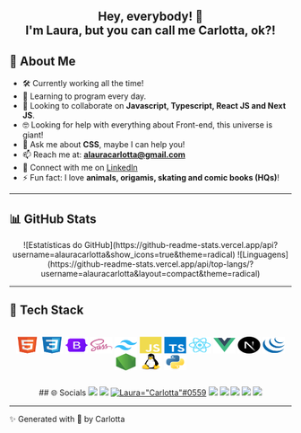 ## <div align="center"> Hey, everybody! 👋  </br> I'm Laura, but you can call me Carlotta, ok?!</div>

## 🌱 About Me
- 🛠️ Currently working all the time!  
- 🌱 Learning to program every day.  
- 🙌 Looking to collaborate on **Javascript, Typescript, React JS and Next JS**.  
- 🤓 Looking for help with everything about Front-end, this universe is giant!  
- 💬 Ask me about **CSS**, maybe I can help you!  
- 📫 Reach me at: **alauracarlotta@gmail.com**  
- 🚀 Connect with me on [LinkedIn](https://linkedin.com/in/alauracarlotta)  
- ⚡ Fun fact: I love **animals, origamis, skating and comic books (HQs)**!  

---

## 📊 GitHub Stats
<div align="center">
  ![Estatísticas do GitHub](https://github-readme-stats.vercel.app/api?username=alauracarlotta&show_icons=true&theme=radical)  
  ![Linguagens](https://github-readme-stats.vercel.app/api/top-langs/?username=alauracarlotta&layout=compact&theme=radical)
</div>

---
## 🚀 Tech Stack

<div align="center" style="display: inline_block"><br>
  <img align="center" alt="HTML" height="30" width="40" src="https://raw.githubusercontent.com/devicons/devicon/master/icons/html5/html5-original.svg">
  <img align="center" alt="CSS" height="30" width="40" src="https://raw.githubusercontent.com/devicons/devicon/master/icons/css3/css3-original.svg">
  <img align="center" alt="Bootstrap" height="30" width="40" src="https://raw.githubusercontent.com/devicons/devicon/master/icons/bootstrap/bootstrap-original.svg">
  <img align="center" alt="SASS" height="30" width="40" src="https://raw.githubusercontent.com/devicons/devicon/master/icons/sass/sass-original.svg">
  <img align="center" alt="Tailwind" height="30" width="40" src="https://raw.githubusercontent.com/devicons/devicon/master/icons/tailwindcss/tailwindcss-original.svg">
  <img align="center" alt="Js" height="30" width="40" src="https://raw.githubusercontent.com/devicons/devicon/master/icons/javascript/javascript-plain.svg">
  <img align="center" alt="Ts" height="30" width="40" src="https://raw.githubusercontent.com/devicons/devicon/master/icons/typescript/typescript-plain.svg">
  <img align="center" alt="React" height="30" width="40" src="https://raw.githubusercontent.com/devicons/devicon/master/icons/react/react-original.svg">
  <img align="center" alt="Vue" height="30" width="40" src="https://raw.githubusercontent.com/devicons/devicon/master/icons/vuejs/vuejs-original.svg">
  <img align="center" alt="Next" height="30" width="40" src="https://raw.githubusercontent.com/devicons/devicon/master/icons/nextjs/nextjs-original.svg">
  <img align="center" alt="jQuery" height="30" width="40" src="https://raw.githubusercontent.com/devicons/devicon/master/icons/jquery/jquery-original.svg">
  <img align="center" alt="Node" height="30" width="40" src="https://raw.githubusercontent.com/devicons/devicon/master/icons/nodejs/nodejs-original.svg">
  <img align="center" alt="Linux" height="30" width="40" src="https://raw.githubusercontent.com/devicons/devicon/master/icons/linux/linux-original.svg">
  <img align="center" alt="Python" height="30" width="40" src="https://raw.githubusercontent.com/devicons/devicon/master/icons/python/python-original.svg">
</div>
  
##

<div align="center">
  ## 🌐 Socials
  <a href="https://www.instagram.com/alauracarlotta" target="_blank"><img src="https://img.shields.io/badge/-Instagram-%23E4405F?style=for-the-badge&logo=instagram&logoColor=white"></a>
  <a href="https://medium.com/@laura.carlotta" target="_blank"><img src="https://img.shields.io/badge/Medium-12100E?style=for-the-badge&logo=medium&logoColor=white"></a>
  <a href="https://discord.gg" target="_blank"><img src="https://img.shields.io/badge/Discord-7289DA?style=for-the-badge&logo=discord&logoColor=white" alt='Laura="Carlotta"#0559'></a>
  <a href="https://www.twitch.tv/lauracarlottadev" target="_blank"><img src="https://img.shields.io/badge/Twitch-9146FF?style=for-the-badge&logo=twitch&logoColor=white"></a>
  <a href="https://gitlab.com/laura.carlotta" target="_blank"><img src="https://img.shields.io/badge/GitLab-330F63?style=for-the-badge&logo=gitlab&logoColor=white"></a>
  <a href="https://open.spotify.com/user/22wimu6j4yf2ixziofbzpunta" target="_blank"><img src="https://img.shields.io/badge/Spotify-1ED760?&style=for-the-badge&logo=spotify&logoColor=white"></a> 
  <a href="mailto:alauracarlotta@gmail.com"><img src="https://img.shields.io/badge/-Gmail-%23333?style=for-the-badge&logo=gmail&logoColor=white"></a>
  <a href="https://www.linkedin.com/in/alauracarlotta" target="_blank"><img src="https://img.shields.io/badge/-LinkedIn-%230077B5?style=for-the-badge&logo=linkedin&logoColor=white"></a>
</div>

<!--
# Hey, everybody! 👋  
### I'm Laura, but you can call me Carlotta, ok?! 😎  

---

## 🌱 About Me
- 🛠️ Currently working all the time!  
- 🌱 Learning to program every day.  
- 🙌 Looking to collaborate on **Javascript, Typescript, React JS and Next JS**.  
- 🤓 Looking for help with everything about Front-end, this universe is giant!  
- 💬 Ask me about **CSS**, maybe I can help you!  
- 📫 Reach me at: **alauracarlotta@gmail.com**  
- 🚀 Connect with me on [LinkedIn](https://linkedin.com/in/alauracarlotta)  
- ⚡ Fun fact: I love **animals, origamis, skating and comic books (HQs)**!  

---

## 🚀 Tech Stack

![JavaScript](https://img.shields.io/badge/JavaScript-323330?style=for-the-badge&logo=javascript&logoColor=F7DF1E)
![TypeScript](https://img.shields.io/badge/TypeScript-007ACC?style=for-the-badge&logo=typescript&logoColor=white)
![React](https://img.shields.io/badge/React-20232A?style=for-the-badge&logo=react&logoColor=61DAFB)
![Next.js](https://img.shields.io/badge/Next.js-000000?style=for-the-badge&logo=nextdotjs&logoColor=white)
![CSS3](https://img.shields.io/badge/CSS3-1572B6?style=for-the-badge&logo=css3&logoColor=white)
![HTML5](https://img.shields.io/badge/HTML5-E34F26?style=for-the-badge&logo=html5&logoColor=white)
![Node.js](https://img.shields.io/badge/Node.js-43853D?style=for-the-badge&logo=node-dot-js&logoColor=white)

---

## 📊 GitHub Stats

![Estatísticas do GitHub](https://github-readme-stats.vercel.app/api?username=alauracarlotta&show_icons=true&theme=radical)  

![Linguagens](https://github-readme-stats.vercel.app/api/top-langs/?username=alauracarlotta&layout=compact&theme=radical)

---

## 🌐 Socials
[![LinkedIn](https://img.shields.io/badge/LinkedIn-0A66C2?style=for-the-badge&logo=linkedin&logoColor=white)](https://linkedin.com/in/alauracarlotta)
[![Gmail](https://img.shields.io/badge/Gmail-D14836?style=for-the-badge&logo=gmail&logoColor=white)](mailto:alauracarlotta@gmail.com)
-->
---
✨ Generated with 💜 by Carlotta
